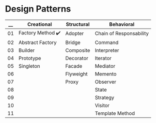 # Design Patterns                        
|__| Creational      | Structural   | Behavioral              |
|--| --------------- | ------------ | ----------------------- |
|01| Factory Method ✔️  | Adopter      | Chain of Responsability |
|02| Abstract Factory| Bridge       | Command                 |
|03| Builder         | Composite    | Interpreter             |
|04| Prototype       | Decorator    | Iterator                |
|05| Singleton       | Facade       | Mediator                |
|06|                 | Flyweight    | Memento                 |
|07|                 | Proxy        | Observer                |
|08|                 |              | State                   |
|09|                 |              | Strategy                |
|10|                 |              | Visitor                 |
|11|                 |              | Template Method         |